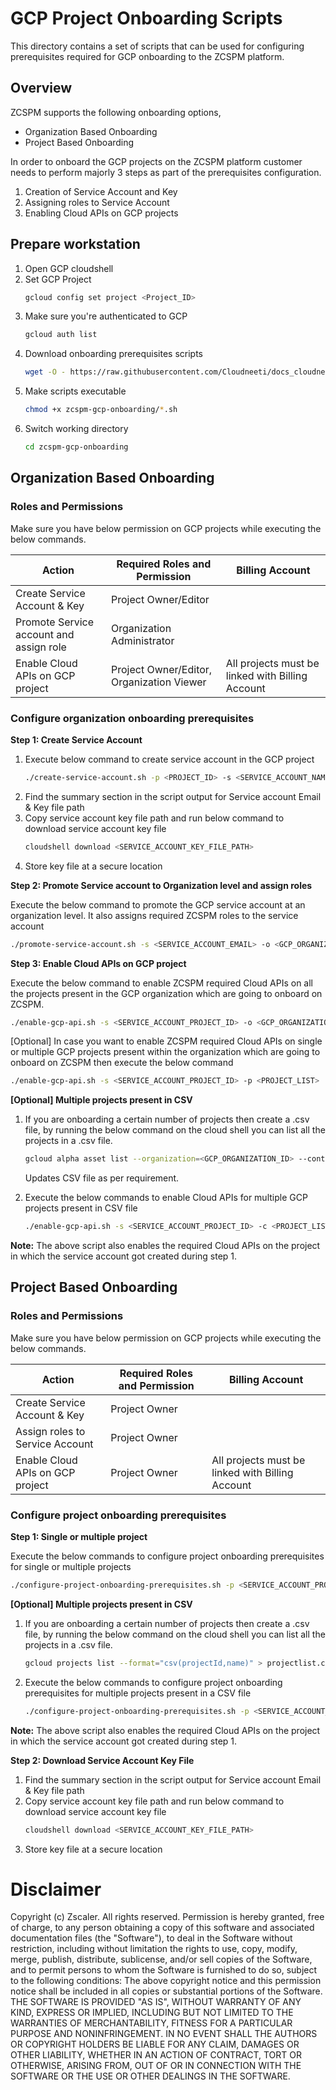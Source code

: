 # GCP Project Onboarding Scripts

This directory contains a set of scripts that can be used for configuring prerequisites required for GCP onboarding to the ZCSPM platform.

## Overview

ZCSPM supports the following onboarding options,

* Organization Based Onboarding
* Project Based Onboarding

In order to onboard the GCP projects on the ZCSPM platform customer needs to perform majorly 3 steps as part of the prerequisites configuration.

1. Creation of Service Account and Key
2. Assigning roles to Service Account
3. Enabling Cloud APIs on GCP projects

## Prepare workstation

1. Open GCP cloudshell
2. Set GCP Project
   ```bash
   gcloud config set project <Project_ID>
   ```
3. Make sure you're authenticated to GCP
   ```bash
   gcloud auth list
   ```
4. Download onboarding prerequisites scripts
   ```bash
   wget -O - https://raw.githubusercontent.com/Cloudneeti/docs_cloudneeti/rahul/gcp-onboarding-scripts/scripts/gcp-onboarding/download-gcp-onboarding-scripts.sh | bash
   ```
5. Make scripts executable
   ```bash
   chmod +x zcspm-gcp-onboarding/*.sh
   ```
6. Switch working directory
   ```bash
   cd zcspm-gcp-onboarding
   ```

## Organization Based Onboarding

### Roles and Permissions

Make sure you have below permission on GCP projects while executing the below commands.

| Action  | Required Roles and Permission | Billing Account |
| ------------- | ------------- | -------------  |
| Create Service Account & Key  | Project Owner/Editor |  |  |
| Promote Service account and assign role  | Organization Administrator |  |
| Enable Cloud APIs on GCP project | Project Owner/Editor, Organization Viewer  | All projects must be linked with Billing Account  |

### Configure organization onboarding prerequisites

**Step 1: Create Service Account**

1. Execute below command to create service account in the GCP project
	```bash
	./create-service-account.sh -p <PROJECT_ID> -s <SERVICE_ACCOUNT_NAME>
	```
2. Find the summary section in the script output for Service account Email & Key file path
3. Copy service account key file path and run below command to download service account key file
	```bash
	cloudshell download <SERVICE_ACCOUNT_KEY_FILE_PATH>
	```
4. Store key file at a secure location

**Step 2: Promote Service account to Organization level and assign roles**

Execute the below command to promote the GCP service account at an organization level. It also assigns required ZCSPM roles to the service account

```bash
./promote-service-account.sh -s <SERVICE_ACCOUNT_EMAIL> -o <GCP_ORGANIZATION_ID>
```

**Step 3: Enable Cloud APIs on GCP project**

Execute the below command to enable ZCSPM required Cloud APIs on all the projects present in the GCP organization which are going to onboard on ZCSPM.

```bash
./enable-gcp-api.sh -s <SERVICE_ACCOUNT_PROJECT_ID> -o <GCP_ORGANIZATION_ID> -a
```

[Optional] In case you want to enable ZCSPM required Cloud APIs on single or multiple GCP projects present within the organization which are going to onboard on ZCSPM then execute the below command

```bash
./enable-gcp-api.sh -s <SERVICE_ACCOUNT_PROJECT_ID> -p <PROJECT_LIST>
```

**[Optional] Multiple projects present in CSV**
1. If you are onboarding a certain number of projects then create a .csv file, by running the below command on the cloud shell you can list all the projects in a .csv file.

	```bash
	gcloud alpha asset list --organization=<GCP_ORGANIZATION_ID> --content-type=resource --asset-types=cloudresourcemanager.googleapis.com/Project --filter=resource.data.lifecycleState=ACTIVE --format="csv(resource.data.projectId,resource.data.name)" > projectlist.csv
	```
	Updates CSV file as per requirement.

2. Execute the below commands to enable Cloud APIs for multiple GCP projects present in CSV file

	```bash
	./enable-gcp-api.sh -s <SERVICE_ACCOUNT_PROJECT_ID> -c <PROJECT_LIST.CSV>
	```

**Note:**
The above script also enables the required Cloud APIs on the project in which the service account got created during step 1.

## Project Based Onboarding

### Roles and Permissions
Make sure you have below permission on GCP projects while executing the below commands.

| Action | Required Roles and Permission | Billing Account |
| - | - | - |
| Create Service Account & Key | Project Owner |   |
| Assign roles to Service Account | Project Owner |   |
| Enable Cloud APIs on GCP project | Project Owner | All projects must be linked with Billing Account |

### Configure project onboarding prerequisites

**Step 1: Single or multiple project**

Execute the below commands to configure project onboarding prerequisites for single or multiple projects

```bash
./configure-project-onboarding-prerequisites.sh -p <SERVICE_ACCOUNT_PROJECT_ID> -s <SERVICE_ACCOUNT_NAME> -l <PROJECT_LIST>
```

**[Optional] Multiple projects present in CSV**

1. If you are onboarding a certain number of projects then create a .csv file, by running the below command on the cloud shell you can list all the projects in a .csv file.

	```bash
	gcloud projects list --format="csv(projectId,name)" > projectlist.csv
	```
	
2. Execute the below commands to configure project onboarding prerequisites for multiple projects present in a CSV file

	```bash
	./configure-project-onboarding-prerequisites.sh -p <SERVICE_ACCOUNT_PROJECT_ID> -s <SERVICE_ACCOUNT_NAME> -c <PROJECT_LIST.CSV>
	```

**Note:**
The above script also enables the required Cloud APIs on the project in which the service account got created during step 1.

**Step 2: Download Service Account Key File**

1. Find the summary section in the script output for Service account Email & Key file path
2. Copy service account key file path and run below command to download service account key file
	```bash
	cloudshell download <SERVICE_ACCOUNT_KEY_FILE_PATH> 
	```
3. Store key file at a secure location


# Disclaimer

Copyright (c) Zscaler. All rights reserved.
Permission is hereby granted, free of charge, to any person obtaining a copy of this software and associated documentation files (the "Software"), to deal in the Software without restriction, including without limitation the rights  to use, copy, modify, merge, publish, distribute, sublicense, and/or sell copies of the Software, and to permit persons to whom the Software is  furnished to do so, subject to the following conditions:
The above copyright notice and this permission notice shall be included in all copies or substantial portions of the Software. 
THE SOFTWARE IS PROVIDED "AS IS", WITHOUT WARRANTY OF ANY KIND, EXPRESS OR IMPLIED, INCLUDING BUT NOT LIMITED TO THE WARRANTIES OF MERCHANTABILITY,  FITNESS FOR A PARTICULAR PURPOSE AND NONINFRINGEMENT. IN NO EVENT SHALL THE AUTHORS OR COPYRIGHT HOLDERS BE LIABLE FOR ANY CLAIM, DAMAGES OR OTHER LIABILITY, WHETHER IN AN ACTION OF CONTRACT, TORT OR OTHERWISE, ARISING FROM, OUT OF OR IN CONNECTION WITH THE SOFTWARE OR THE USE OR OTHER DEALINGS IN THE SOFTWARE.